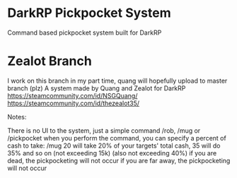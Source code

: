 # DarkRP Pickpocket System
 Command based pickpocket system built for DarkRP

# Zealot Branch
I work on this branch in my part time, quang will hopefully upload to master branch (plz)
A system made by Quang and Zealot for DarkRP 
https://steamcommunity.com/id/NSGQuang/ 
https://steamcommunity.com/id/thezealot35/

Notes:

There is no UI to the system, just a simple command 
/rob, /mug or /pickpocket 
when you perform the command, you can specify a percent of cash to take: /mug 20 will take 20% of your targets' total cash, 35 will do 35% and so on (not exceeding 15k) (also not exceeding 40%) 
if you are dead, the pickpocketing will not occur 
if you are far away, the pickpocketing will not occur